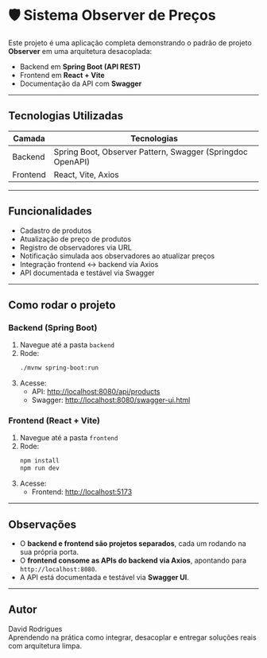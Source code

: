 # 🛡 Sistema Observer de Preços

Este projeto é uma aplicação completa demonstrando o padrão de projeto **Observer** em uma arquitetura desacoplada:

- Backend em **Spring Boot (API REST)**
- Frontend em **React + Vite**
- Documentação da API com **Swagger**

---

##  Tecnologias Utilizadas

| Camada      | Tecnologias               |
|-------------|---------------------------|
| Backend      | Spring Boot, Observer Pattern, Swagger (Springdoc OpenAPI) |
| Frontend     | React, Vite, Axios        |

---

##  Funcionalidades

- Cadastro de produtos
- Atualização de preço de produtos
- Registro de observadores via URL
- Notificação simulada aos observadores ao atualizar preços
- Integração frontend <-> backend via Axios
- API documentada e testável via Swagger

---

##  Como rodar o projeto

### Backend (Spring Boot)

1. Navegue até a pasta `backend`
2. Rode:
   ```bash
   ./mvnw spring-boot:run
   ```
3. Acesse:
   - API: [http://localhost:8080/api/products](http://localhost:8080/api/products)
   - Swagger: [http://localhost:8080/swagger-ui.html](http://localhost:8080/swagger-ui.html)

### Frontend (React + Vite)

1. Navegue até a pasta `frontend`
2. Rode:
   ```bash
   npm install
   npm run dev
   ```
3. Acesse:
   - Frontend: [http://localhost:5173](http://localhost:5173)

---

##  Observações

- O **backend e frontend são projetos separados**, cada um rodando na sua própria porta.
- O **frontend consome as APIs do backend via Axios**, apontando para `http://localhost:8080`.
- A API está documentada e testável via **Swagger UI**.

---

##  Autor

David Rodrigues   
Aprendendo na prática como integrar, desacoplar e entregar soluções reais com arquitetura limpa.
